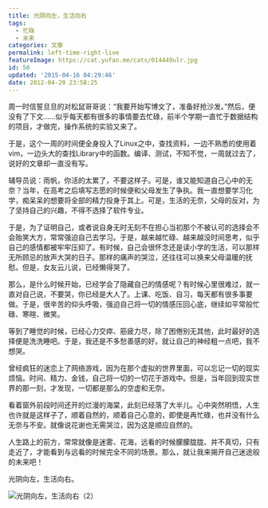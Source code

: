 ```yaml
---
title: 光阴向左，生活向右
tags:
  - 忙碌
  - 未来
categories: 文章
permalink: left-time-right-live
featureImage: https://cat.yufan.me/cats/014449ulr.jpg
id: 50
updated: '2015-04-16 04:29:46'
date: 2012-04-20 23:58:25
---
```


周一时信誓旦旦的对松鼠哥哥说：“我要开始写博文了，准备好抢沙发。”然后，便没有了下文……似乎每天都有很多的事情要去忙碌，前半个学期一直忙于数据结构的项目，才做完，操作系统的实验又来了。

于是，这个一周的时间便全身投入了Linux之中，查找资料，一边不熟悉的使用着vim，一边头大的查找Library中的函数。编译、测试，不知不觉，一周就过去了，说好的文章却一直没有写。

<!--more-->

辅导员说：雨帆，你活的太累了，不要这样子。可是，谁又能知道自己心中的无奈？当年，在高考之后填写志愿的时候便和父母发生了争执。我一直想要学习化学，痴呆呆的想要将全部的精力投身于其上。可是，生活的无奈，父母的反对，为了坚持自己的兴趣，不得不选择了软件专业。

于是，为了证明自己，或者说自身无时无刻不在担心当初那个不被认可的选择会不会贻笑大方，常常强迫自己去学习。于是，越来越忙碌、越来越没时间思考，似乎自己的感情都被牢牢压抑了。有时候，自己会很怀念还是读小学的生活，可以那样无所顾忌的放声大哭的日子。那样的痛声的哭泣，还往往可以换来父母温暖的抚慰。但是，女友云儿说，已经懒得哭了。

那么，是什么时候开始，已经学会了隐藏自己的情感呢？有时候心里很难过，就一直对自己说，不要哭，你已经是大人了。上课、吃饭、自习，每天都有很多事要做。于是，很辛苦的仰头呼吸，强迫自己将一切的情感压回心底，继续如平常般忙碌、寒暄、微笑。

等到了睡觉的时候，已经心力交瘁、筋疲力尽，除了困倦别无其他，此时最好的选择便是洗洗睡吧。于是，我还是不多愁善感的好。就让自己的神经粗一点吧，我不想哭。

曾经疯狂的迷恋上了网络游戏，因为在那个虚拟的世界里面，可以忘记一切的现实烦恼。时间、精力、金钱，自己将一切的一切花于游戏中。但是，当年回到现实世界的那一刻，才发现，一切都是那么的空虚和无奈。

看着窗外前段时间还开的烂漫的海棠，此刻已经落了大半儿。心中突然明悟，人生也许就是这样子了，顺着自然的，顺着自己心意的，即使是再忙碌，也并没有什么无奈与不安。就像说花谢也无需哭泣，因为这是顺应自然的。

人生路上的前方，常常就像是迷雾、花海，远看的时候朦朦胧胧、并不真切，只有走近了，才能看到与远看的时候完全不同的场景。那么，就让我来揭开自己迷途般的未来吧！

光阴向左，生活向右。

![光阴向左，生活向右（2）](https://cat.yufan.me/cats/0144497sW.jpg)
